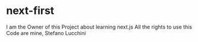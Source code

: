 # next-first
I am the Owner of this Project about learning next.js
All the rights to use this Code are mine, Stefano Lucchini
